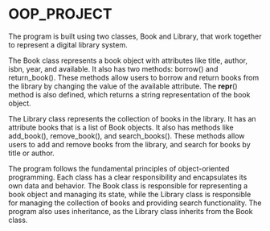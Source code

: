 # OOP_PROJECT
The program is built using two classes, Book and Library, that work together to represent a digital library system.

The Book class represents a book object with attributes like title, author, isbn, year, and available. It also has two methods: borrow() and return_book(). These methods allow users to borrow and return books from the library by changing the value of the available attribute. The __repr__() method is also defined, which returns a string representation of the book object.

The Library class represents the collection of books in the library. It has an attribute books that is a list of Book objects. It also has methods like add_book(), remove_book(), and search_books(). These methods allow users to add and remove books from the library, and search for books by title or author.

The program follows the fundamental principles of object-oriented programming. Each class has a clear responsibility and encapsulates its own data and behavior. The Book class is responsible for representing a book object and managing its state, while the Library class is responsible for managing the collection of books and providing search functionality. The program also uses inheritance, as the Library class inherits from the Book class.
